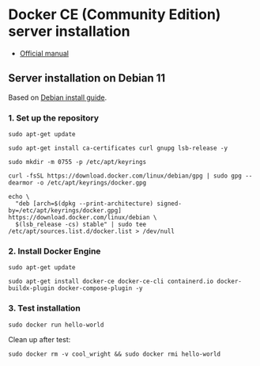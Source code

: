 # Docker CE (Community Edition) server installation  

- [Official manual](https://docs.docker.com/engine/install/)

## Server installation on Debian 11  

Based on [Debian install guide](https://docs.docker.com/engine/install/debian/).

### 1. Set up the repository  

```shell
sudo apt-get update
```

```shell
sudo apt-get install ca-certificates curl gnupg lsb-release -y
```

```shell
sudo mkdir -m 0755 -p /etc/apt/keyrings
```

```shell
curl -fsSL https://download.docker.com/linux/debian/gpg | sudo gpg --dearmor -o /etc/apt/keyrings/docker.gpg
```

```shell
echo \
  "deb [arch=$(dpkg --print-architecture) signed-by=/etc/apt/keyrings/docker.gpg] https://download.docker.com/linux/debian \
  $(lsb_release -cs) stable" | sudo tee /etc/apt/sources.list.d/docker.list > /dev/null
```

### 2. Install Docker Engine  

```shell
sudo apt-get update
```

```shell
sudo apt-get install docker-ce docker-ce-cli containerd.io docker-buildx-plugin docker-compose-plugin -y
```

### 3. Test installation  

```shell
sudo docker run hello-world
```

Clean up after test:
```shell
sudo docker rm -v cool_wright && sudo docker rmi hello-world
```

